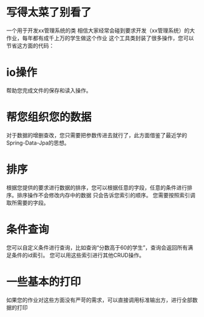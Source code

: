 # 写得太菜了别看了
一个用于开发xx管理系统的类
相信大家经常会碰到要求开发（xx管理系统）的大作业，每年都有成千上万的学生做这个作业 
这个工具类封装了很多操作，您可以节省这方面的代码：
# io操作
帮助您完成文件的保存和读入操作。
# 帮您组织您的数据
对于数据的增删查改，您只需要把参数传进去就行了，此方面借鉴了最近学的Spring-Data-Jpa的思想。
# 排序
根据您提供的要求进行数据的排序，您可以根据任意的字段，任意的条件进行排序。排序操作不会修改内存中的数据 只会告诉您索引的顺序。
您需要按照索引调取所需要的字段。
# 条件查询
您可以自定义条件进行查询，比如查询“分数高于60的学生”，查询会返回所有满足条件的id索引。
您可以用这些索引进行其他CRUD操作。
# 一些基本的打印
如果您的作业对这些方面没有严苛的需求，可以直接调用标准输出方，进行全部数据的打印
